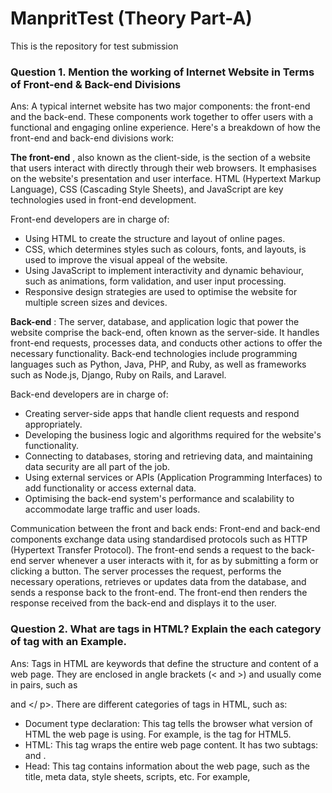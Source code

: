 # ManpritTest (Theory Part-A)
This is the repository for test submission

###  Question 1. Mention the working of Internet Website in Terms of Front-end & Back-end Divisions
Ans: A typical internet website has two major components: the front-end and the back-end. These components work together to offer users with a functional and engaging online experience. Here's a breakdown of how the front-end and back-end divisions work:

**The front-end** , also known as the client-side, is the section of a website that users interact with directly through their web browsers. It emphasises on the website's presentation and user interface. HTML (Hypertext Markup Language), CSS (Cascading Style Sheets), and JavaScript are key technologies used in front-end development.

Front-end developers are in charge of:

* Using HTML to create the structure and layout of online pages.
* CSS, which determines styles such as colours, fonts, and layouts, is used to improve the visual appeal of the website.
* Using JavaScript to implement interactivity and dynamic behaviour, such as animations, form validation, and user input processing.
* Responsive design strategies are used to optimise the website for multiple screen sizes and devices.

**Back-end** :
The server, database, and application logic that power the website comprise the back-end, often known as the server-side. It handles front-end requests, processes data, and conducts other actions to offer the necessary functionality. Back-end technologies include programming languages such as Python, Java, PHP, and Ruby, as well as frameworks such as Node.js, Django, Ruby on Rails, and Laravel.

Back-end developers are in charge of:
* Creating server-side apps that handle client requests and respond appropriately.
* Developing the business logic and algorithms required for the website's functionality.
* Connecting to databases, storing and retrieving data, and maintaining data security are all part of the job.
* Using external services or APIs (Application Programming Interfaces) to add functionality or access external data.
* Optimising the back-end system's performance and scalability to accommodate large traffic and user loads.

Communication between the front and back ends:
Front-end and back-end components exchange data using standardised protocols such as HTTP (Hypertext Transfer Protocol). The front-end sends a request to the back-end server whenever a user interacts with it, for as by submitting a form or clicking a button. The server processes the request, performs the necessary operations, retrieves or updates data from the database, and sends a response back to the front-end. The front-end then renders the response received from the back-end and displays it to the user.

###  Question 2. What are tags in HTML? Explain the each category of tag with an Example.
Ans: Tags in HTML are keywords that define the structure and content of a web page. They are enclosed in angle brackets (< and >) and usually come in pairs, such as <p> and </ p>. There are different categories of tags in HTML, such as:

* Document type declaration: This tag tells the browser what version of HTML the web page is using. For example, <!DOCTYPE html> is the tag for HTML5.
* HTML: This tag wraps the entire web page content. It has two subtags: <head> and <body>.
* Head: This tag contains information about the web page, such as the title, meta data, style sheets, scripts, etc. For example, <title>My Web Page< / title> sets the title of the web page.
* Body: This tag contains the main content of the web page, such as text, images, links, forms, etc. For example, <h 1>Welcome to My Web Page</ h 1> creates a heading with the text "Welcome to My Web Page".
* Structural: These tags define the layout and organization of the web page content. They include tags such as < div >, < section >, < article >, < header >, <footer>, etc. For example, < div id="main" >...< / div> creates a division with the id "main".
* Semantic: These tags provide meaning and context to the web page content. They include tags such as <p>, <em>, <strong>, <a>, <img>, etc. For example, <p>This is a paragraph.< / p> creates a paragraph with the text "This is a paragraph".
* List: These tags create ordered or unordered lists of items. They include tags such as <ol>, <ul>, <li>, etc. For example, <ul><li>Apple</ l i><li>Banana</ l i><li>Orange</ l i>< / u l> creates an unordered list of fruits.
* Table: These tags create tables of data. They include tags such as <table>, <tr>, <td>, <th>, etc. For example, < table ><tr><th>Name</ th><th>Age</ th></ tr><tr><td>Alice< / td><td>25</ t d></ t r><tr><td>Bob< / td><td>30< / td></ tr>< /table> creates a table with two columns and three rows.
* Form: These tags create forms for user input. They include tags such as <form>, <input>, <label>, <button>, etc. For example, <form action="/submit" method="POST"><label for="name">Name:</label><input type="text" id="name" name="name"><button type="submit">Submit</button></form> creates a form with a text input and a submit button.
